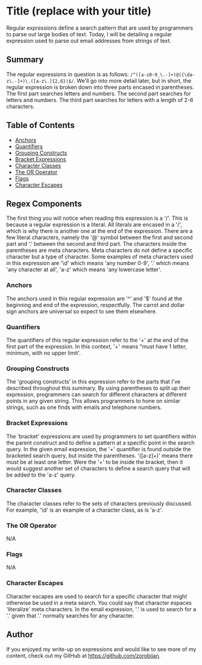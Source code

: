 # Title (replace with your title)

Regular expressions define a search pattern that are used by programmers to parse out large bodies of text. Today, I will be detailing a regular expression used to parse out email addresses from strings of text.
## Summary

The regular expressions in question is as follows: `/^([a-z0-9_\.-]+)@([\da-z\.-]+)\.([a-z\.]{2,6})$/`. We'll go into more detail later, but in short, the regular expression is broken down into three parts encased in parentheses. The first part searches letters and numbers. The second part searches for letters and numbers. The third part searches for letters with a length of 2-6 characters. 

## Table of Contents

- [Anchors](#anchors)
- [Quantifiers](#quantifiers)
- [Grouping Constructs](#grouping-constructs)
- [Bracket Expressions](#bracket-expressions)
- [Character Classes](#character-classes)
- [The OR Operator](#the-or-operator)
- [Flags](#flags)
- [Character Escapes](#character-escapes)

## Regex Components

The first thing you will notice when reading this expression is a '/'. This is because a regular expression is a literal. All literals are encased in a '/', which is why there is another one at the end of the expression. There are a few literal characters, namely the '@' symbol between the first and second part and '.' between the second and third part. The characters inside the parentheses are meta characters. Meta characters do not define a specific character but a type of character. Some examples of meta characters used in this expression are '\d' which means 'any number 0-9', '.' which means 'any character at all', 'a-z' which means 'any lowercase letter'.

### Anchors

The anchors used in this regular expression are '^' and '$' found at the beginning and end of the expression, respectfully. The carrot and dollar sign anchors are universal so expect to see them elsewhere. 

### Quantifiers

The quantifiers of this regular expression refer to the '+' at the end of the first part of the expression. In this context, '+' means "must have 1 letter, minimum, with no upper limit'. 

### Grouping Constructs

The 'grouping constructs' in this expression refer to the parts that I've described throughout this summary. By using parentheses to split up their expression, programmers can search for different characters at different points in any given string. This allows programmers to hone on similar strings, such as one finds with emails and telephone numbers.

### Bracket Expressions

The 'bracket' expressions are used by programmers to set quantifiers within the parent construct and to define a pattern at a specific point in the search query. In the given email expression, the '+' quantifier is found outside the bracketed search query, but inside the parentheses. '([a-z]+)' means there must be at least one letter. Were the '+' to be inside the bracket, then it would suggest another set of characters to define a search query that will be added to the 'a-z' query. 

### Character Classes

The character classes refer to the sets of characters previously discussed. For example, '\d' is an example of a character class, as is 'a-z'. 

### The OR Operator 

N/A

### Flags

N/A

### Character Escapes

Character escapes are used to search for a specific character that might otherwise be used in a meta search. You could say that character espaces 'literalize' meta characters. In the email expression, '\.' is used to search for a '.' given that '.' normally searches for any character.

## Author

If you enjoyed my write-up on expressions and would like to see more of my content, check out my GitHub at https://github.com/zorobijan.
